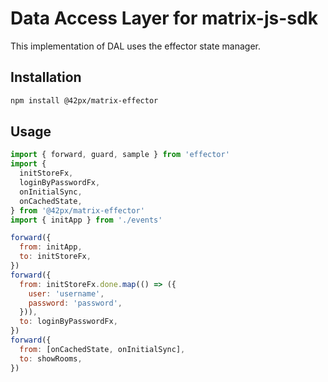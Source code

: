 # Data Access Layer for matrix-js-sdk

This implementation of DAL uses the effector state manager.

## Installation

```sh
npm install @42px/matrix-effector
```

## Usage


```js
import { forward, guard, sample } from 'effector'
import {
  initStoreFx,
  loginByPasswordFx,
  onInitialSync,
  onCachedState,
} from '@42px/matrix-effector'
import { initApp } from './events'

forward({
  from: initApp,
  to: initStoreFx,
})
forward({
  from: initStoreFx.done.map(() => ({
    user: 'username',
    password: 'password',
  })),
  to: loginByPasswordFx,
})
forward({
  from: [onCachedState, onInitialSync],
  to: showRooms,
})
```
